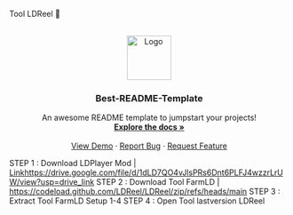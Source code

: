 Tool LDReel 👋

<!-- PROJECT LOGO -->
<br />
<div align="center">
  <a href="https://github.com/othneildrew/Best-README-Template">
    <img src="images/logo.png" alt="Logo" width="80" height="80">
  </a>

  <h3 align="center">Best-README-Template</h3>

  <p align="center">
    An awesome README template to jumpstart your projects!
    <br />
    <a href="https://github.com/othneildrew/Best-README-Template"><strong>Explore the docs »</strong></a>
    <br />
    <br />
    <a href="https://github.com/othneildrew/Best-README-Template">View Demo</a>
    ·
    <a href="https://github.com/othneildrew/Best-README-Template/issues">Report Bug</a>
    ·
    <a href="https://github.com/othneildrew/Best-README-Template/issues">Request Feature</a>
  </p>
</div>


STEP 1 : Download LDPlayer Mod | [Link](https://drive.google.com/file/d/1dLD7QO4vJlsPRs6Dnt6PLFJ4wzzrLrUW/view?usp=drive_link)https://drive.google.com/file/d/1dLD7QO4vJlsPRs6Dnt6PLFJ4wzzrLrUW/view?usp=drive_link
STEP 2 : Download Tool FarmLD | https://codeload.github.com/LDReel/LDReel/zip/refs/heads/main
STEP 3 : Extract Tool FarmLD Setup 1-4
STEP 4 : Open Tool lastversion LDReel
